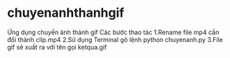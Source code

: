 # chuyenanhthanhgif
Ứng dụng chuyển ảnh thành gif
Các bước thao tác
1.Rename file mp4 cần đổi thành clip.mp4
2.Sử dụng Terminal gõ lệnh python chuyenanh.py
3.File gif sẽ xuất ra với tên gọi ketqua.gif
